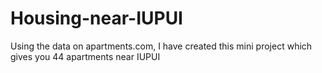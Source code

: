 # Housing-near-IUPUI
Using the data on apartments.com, I have created this mini project which gives you 44 apartments near IUPUI
